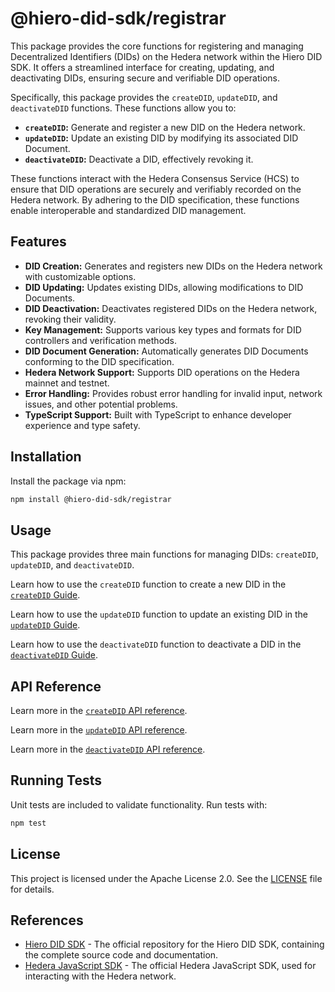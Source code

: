 # @hiero-did-sdk/registrar

This package provides the core functions for registering and managing Decentralized Identifiers (DIDs) on the Hedera network within the Hiero DID SDK.
It offers a streamlined interface for creating, updating, and deactivating DIDs, ensuring secure and verifiable DID operations.

Specifically, this package provides the `createDID`, `updateDID`, and `deactivateDID` functions. These functions allow you to:

- **`createDID`:** Generate and register a new DID on the Hedera network.
- **`updateDID`:** Update an existing DID by modifying its associated DID Document.
- **`deactivateDID`:** Deactivate a DID, effectively revoking it.

These functions interact with the Hedera Consensus Service (HCS) to ensure that DID operations are securely and verifiably recorded on the Hedera network. By adhering to the DID specification, these functions enable interoperable and standardized DID management.

## Features

- **DID Creation:** Generates and registers new DIDs on the Hedera network with customizable options.
- **DID Updating:** Updates existing DIDs, allowing modifications to DID Documents.
- **DID Deactivation:** Deactivates registered DIDs on the Hedera network, revoking their validity.
- **Key Management:** Supports various key types and formats for DID controllers and verification methods.
- **DID Document Generation:** Automatically generates DID Documents conforming to the DID specification.
- **Hedera Network Support:** Supports DID operations on the Hedera mainnet and testnet.
- **Error Handling:** Provides robust error handling for invalid input, network issues, and other potential problems.
- **TypeScript Support:** Built with TypeScript to enhance developer experience and type safety.

## Installation

Install the package via npm:

```bash
npm install @hiero-did-sdk/registrar
```

## Usage

This package provides three main functions for managing DIDs: `createDID`, `updateDID`, and `deactivateDID`.

Learn how to use the `createDID` function to create a new DID in the [`createDID` Guide](https://hiero-ledger.github.io/hiero-did-sdk-js/documentation/0.1.0/03-implementation/components/createDID-guide.html).

Learn how to use the `updateDID` function to update an existing DID in the [`updateDID` Guide](https://hiero-ledger.github.io/hiero-did-sdk-js/documentation/0.1.0/03-implementation/components/updateDID-guide.html).

Learn how to use the `deactivateDID` function to deactivate a DID in the [`deactivateDID` Guide](https://hiero-ledger.github.io/hiero-did-sdk-js/documentation/0.1.0/03-implementation/components/deactivateDID-guide.html).

## API Reference

Learn more in the [`createDID` API reference](https://hiero-ledger.github.io/hiero-did-sdk-js/documentation/0.1.0/03-implementation/components/createDID-api.html).

Learn more in the [`updateDID` API reference](https://hiero-ledger.github.io/hiero-did-sdk-js/documentation/0.1.0/03-implementation/components/updateDID-api.html).

Learn more in the [`deactivateDID` API reference](https://hiero-ledger.github.io/hiero-did-sdk-js/documentation/0.1.0/03-implementation/components/deactivateDID-api.html).

## Running Tests

Unit tests are included to validate functionality. Run tests with:

```bash
npm test
```

## License

This project is licensed under the Apache License 2.0. See the [LICENSE](LICENSE) file for details.

## References

- [Hiero DID SDK](https://github.com/hiero-ledger/hiero-did-sdk-js) - The official repository for the Hiero DID SDK, containing the complete source code and documentation.
- [Hedera JavaScript SDK](https://github.com/hashgraph/hedera-sdk-js) - The official Hedera JavaScript SDK, used for interacting with the Hedera network.
